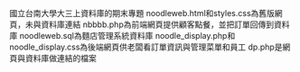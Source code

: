 國立台南大學大三上資料庫的期末專題
noodleweb.html和styles.css為舊版網頁，未與資料庫連結
nbbbb.php為前端網頁提供顧客點餐，並把訂單回傳到資料庫
noodleweb.sql為麵店管理系統資料庫
noodle_display.php和noodle_display.css為後端網頁供老闆看訂單資訊與管理菜單和員工
dp.php是網頁與資料庫做連結的檔案
